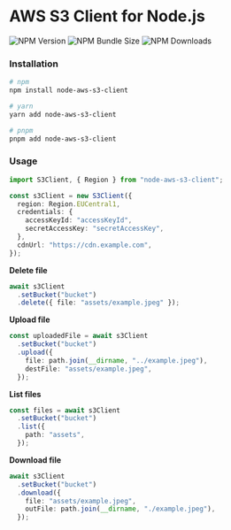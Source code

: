 # AWS S3 Client for Node.js

![NPM Version](https://img.shields.io/npm/v/node-aws-s3-client?link=https%3A%2F%2Fwww.npmjs.com%2Fpackage%2Fnode-aws-s3-client)
![NPM Bundle Size](https://img.shields.io/bundlephobia/min/node-aws-s3-client?link=https%3A%2F%2Fwww.npmjs.com%2Fpackage%2Fnode-aws-s3-client)
![NPM Downloads](https://img.shields.io/npm/dw/node-aws-s3-client?link=https%3A%2F%2Fwww.npmjs.com%2Fpackage%2Fnode-aws-s3-client)

### Installation
```bash
# npm
npm install node-aws-s3-client

# yarn
yarn add node-aws-s3-client

# pnpm
pnpm add node-aws-s3-client
```

### Usage
```typescript
import S3Client, { Region } from "node-aws-s3-client";

const s3Client = new S3Client({
  region: Region.EUCentral1,
  credentials: {
    accessKeyId: "accessKeyId",
    secretAccessKey: "secretAccessKey",
  },
  cdnUrl: "https://cdn.example.com",
});
```

**Delete file**
```typescript
await s3Client
  .setBucket("bucket")
  .delete({ file: "assets/example.jpeg" });
```
**Upload file**
```typescript
const uploadedFile = await s3Client
  .setBucket("bucket")
  .upload({
    file: path.join(__dirname, "../example.jpeg"),
    destFile: "assets/example.jpeg",
  });
```
**List files**
```typescript
const files = await s3Client
  .setBucket("bucket")
  .list({
    path: "assets",
  });
```

**Download file**
```typescript
await s3Client
  .setBucket("bucket")
  .download({
    file: "assets/example.jpeg",
    outFile: path.join(__dirname, "./example.jpeg"),
  });
```
